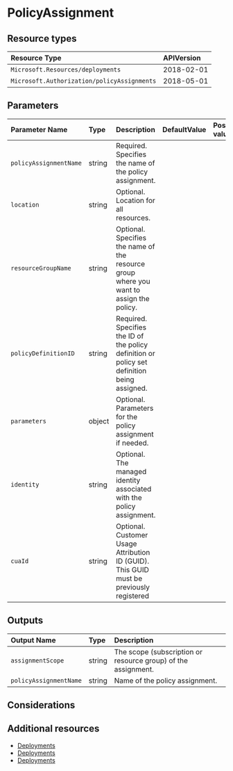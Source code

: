 # PolicyAssignment

## Resource types

| Resource Type                               | APIVersion |
| :------------------------------------------ | :--------- |
| `Microsoft.Resources/deployments`           | 2018-02-01 |
| `Microsoft.Authorization/policyAssignments` | 2018-05-01 |

## Parameters

| Parameter Name         | Type   | Description                                                                                  | DefaultValue | Possible values |
| :--------------------- | :----- | :------------------------------------------------------------------------------------------- | :----------- | :-------------- |
| `policyAssignmentName` | string | Required. Specifies the name of the policy assignment.                                       |              |                 |
| `location`             | string | Optional. Location for all resources.                                                        |              |                 |
| `resourceGroupName`    | string | Optional. Specifies the name of the resource group where you want to assign the policy.      |              |                 |
| `policyDefinitionID`   | string | Required. Specifies the ID of the policy definition or policy set definition being assigned. |              |                 |
| `parameters`           | object | Optional. Parameters for the policy assignment if needed.                                    |              |                 |
| `identity`             | string | Optional. The managed identity associated with the policy assignment.                        |              |                 |
| `cuaId`                | string | Optional. Customer Usage Attribution ID (GUID). This GUID must be previously registered      |              |                 |


## Outputs

| Output Name            | Type   | Description                                                   |
| :--------------------- | :----- | :------------------------------------------------------------ |
| `assignmentScope`      | string | The scope (subscription or resource group) of the assignment. |
| `policyAssignmentName` | string | Name of the policy assignment.                                |

## Considerations

## Additional resources

- [Deployments](https://docs.microsoft.com/en-us/azure/templates/Microsoft.Resources/2018-02-01/deployments)
- [Deployments](https://docs.microsoft.com/en-us/azure/templates/Microsoft.Resources/2019-10-01/deployments)
- [Deployments](https://docs.microsoft.com/en-us/azure/templates/Microsoft.Resources/2019-10-01/deployments)
